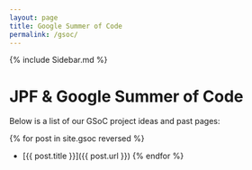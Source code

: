 ```yaml
---
layout: page
title: Google Summer of Code
permalink: /gsoc/
---
```


{% include Sidebar.md %}

# JPF & Google Summer of Code

Below is a list of our GSoC project ideas and past pages:

{% for post in site.gsoc reversed %}
- [{{ post.title }}]({{ post.url }})
  {% endfor %}
